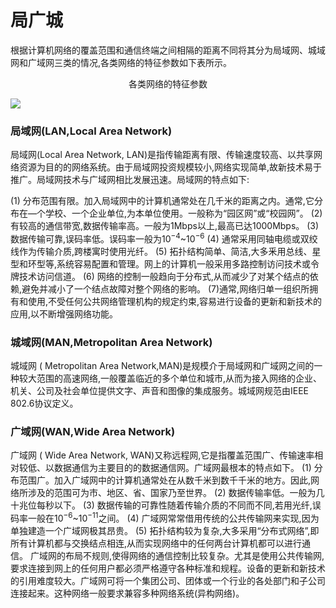 # 局广城

根据计算机网络的覆盖范围和通信终端之间相隔的距离不同将其分为局域网、城域网和广域网三类的情况,各类网络的特征参数如下表所示。

<center>各类网络的特征参数</center>

![](https://raw.githubusercontent.com/ZanderZhao/images/master/img2019/20191104003026.png)



### 局域网(LAN,Local Area Network)

局域网(Local Area Network, LAN)是指传输距离有限、传输速度较高、以共享网络资源为目的的网络系统。由于局域网投资规模较小,网络实现简单,故新技术易于推广。局域网技术与广域网相比发展迅速。局域网的特点如下:

(1) 分布范围有限。加入局域网中的计算机通常处在几千米的距离之内。通常,它分布在—个学校、一个企业单位,为本单位使用。一般称为“园区网”或“校园网”。
(2) 有较高的通信带宽,数据传输率高。一般为1Mbps以上,最高已达1000Mbps。
(3) 数据传输可靠,误码率低。误码率一般为$10^{-4}$~$10^{-6}$
(4) 通常采用同轴电缆或双绞线作为传输介质,跨楼寓时使用光纤。
(5) 拓扑结构简单、简洁,大多釆用总线、星型和环型等,系统容易配置和管理。网上的计算机一般采用多路控制访问技术或令牌技术访问信道。
(6) 网络的控制一般趋向于分布式,从而减少了对某个结点的依赖,避免并减小了一个结点故障对整个网络的影响。
(7)通常,网络归单一组织所拥有和使用,不受任何公共网络管理机构的规定约束,容易进行设备的更新和新技术的应用,以不断增强网络功能。



### 城域网(MAN,Metropolitan Area Network) 

城域网 ( Metropolitan Area Network,MAN)是规模介于局域网和广域网之间的一种较大范围的高速网络,一般覆盖临近的多个单位和城市,从而为接入网络的企业、机关、公司及社会单位提供文字、声音和图像的集成服务。城域网规范由IEEE 802.6协议定义。





### 广域网(WAN,Wide Area Network)

广域网 ( Wide Area Network, WAN)又称远程网,它是指覆盖范围广、传输速率相对较低、以数据通信为主要目的的数据通信网。广域网最根本的特点如下。
(1) 分布范围广。加入广域网中的计算机通常处在从数千米到数千千米的地方。因此,网络所涉及的范围可为市、地区、省、国家乃至世界。
(2) 数据传输率低。一般为几十兆位每秒以下。
(3) 数据传输的可靠性随着传输介质的不同而不同,若用光纤,误码率一般在$10^{-6}$~$10^{-11}$之间。
(4) 广域网常常借用传统的公共传输网来实现,因为单独建造一个广域网极其昂贵。
(5) 拓扑结构较为复杂,大多采用“分布式网络”,即所有计算机都与交换结点相连,从而实现网络中的任何两台计算机都可以进行通信。
广域网的布局不规则,使得网络的通信控制比较复杂。尤其是使用公共传输网,要求连接到网上的任何用户都必须严格遵守各种标准和规程。设备的更新和新技术的引用难度较大。广域网可将一个集团公司、团体或一个行业的各处部门和子公司连接起来。这种网络一般要求兼容多种网络系统(异构网络)。

















